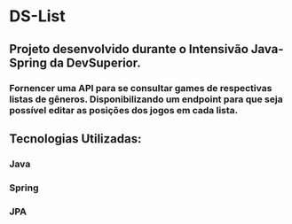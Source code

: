 # DS-List
## Projeto desenvolvido durante o Intensivão Java-Spring da DevSuperior.
### Fornencer uma API para se consultar games de respectivas listas de gêneros. Disponibilizando um endpoint para que seja possível editar as posições dos jogos em cada lista.

## Tecnologias Utilizadas:
   ### Java
   ### Spring
   ### JPA
